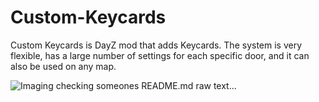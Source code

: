 # Custom-Keycards
Custom Keycards is DayZ mod that adds Keycards. The system is very flexible, has a large number of settings for each specific door, and it can also be used on any map.

![Imaging checking someones README.md raw text...](https://i.imgur.com/6VtwUGL.jpg) 
